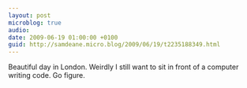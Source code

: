 ```yaml
---
layout: post
microblog: true
audio: 
date: 2009-06-19 01:00:00 +0100
guid: http://samdeane.micro.blog/2009/06/19/t2235188349.html
---
```

Beautiful day in London. Weirdly I still want to sit in front of a computer writing code. Go figure.
